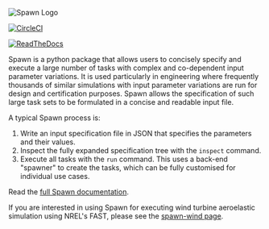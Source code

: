 ![Spawn Logo](https://raw.githubusercontent.com/Simmovation/spawn/master/spawn_logo.png "Spawn Logo")

[![CircleCI](https://circleci.com/gh/Simmovation/spawn.svg?style=svg&circle-token=7b196f71c3a3f53004970c6bb798bab074d3bea6)](https://circleci.com/gh/Simmovation/spawn)

[![ReadTheDocs](https://readthedocs.org/projects/spawn/badge/?style=flat)](http://spawn.readthedocs.io/)

Spawn is a python package that allows users to concisely specify and execute a large number of tasks with complex and co-dependent input parameter variations. It is used particularly in engineering where frequently thousands of similar simulations with input parameter variations are run for design and certification purposes. Spawn allows the specification of such large task sets to be formulated in a concise and readable input file.

A typical Spawn process is:
1. Write an input specification file in JSON that specifies the parameters and their values.
2. Inspect the fully expanded specification tree with the `inspect` command.
3. Execute all tasks with the `run` command. This uses a back-end "spawner" to create the tasks, which can be fully customised for individual use cases.

Read the [full Spawn documentation](http://spawn.readthedocs.io/).

If you are interested in using Spawn for executing wind turbine aeroelastic simulation using NREL's FAST, please see the [spawn-wind page](link-goes-here).